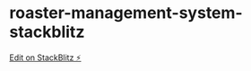 # roaster-management-system-stackblitz

[Edit on StackBlitz ⚡️](https://stackblitz.com/edit/angular-ivy-bmcrbd)